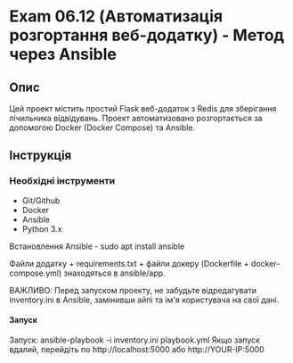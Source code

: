 # Exam 06.12 (Автоматизація розгортання веб-додатку) - Метод через Ansible

## Опис
Цей проект містить простий Flask веб-додаток з Redis для зберігання лічильника відвідувань. Проект автоматизовано розгортається за допомогою Docker (Docker Compose) та Ansible.

## Інструкція

### Необхідні інструменти
- Git/Github
- Docker
- Ansible
- Python 3.x

Встановлення Ansible - sudo apt install ansible

Файли додатку + requirements.txt + файли докеру (Dockerfile + docker-compose.yml) знаходяться в ansible/app.

ВАЖЛИВО: Перед запуском проекту, не забудьте відредагувати inventory.ini в Ansible, замінивши айпі та ім'я користувача на свої дані.

#### Запуск
Запуск: ansible-playbook -i inventory.ini playbook.yml
Якщо запуск вдалий, перейдіть по http://localhost:5000 або http://YOUR-IP:5000



